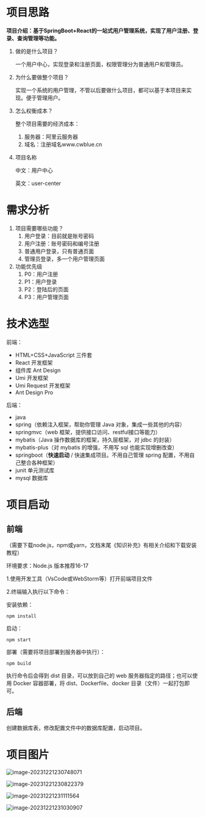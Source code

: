 # 项目思路

**项目介绍：基于SpringBoot+React的一站式用户管理系统，实现了用户注册、登录、查询管理等功能。**

1. 做的是什么项目？

   一个用户中心，实现登录和注册页面，权限管理分为普通用户和管理员。

2. 为什么要做整个项目？

   实现一个系统的用户管理，不管以后要做什么项目，都可以基于本项目来实现。便于管理用户。

4. 怎么权衡成本？

   整个项目需要的经济成本：

   1. 服务器：阿里云服务器
   2. 域名：注册域名www.cwblue.cn

5. 项目名称

   中文：用户中心

   英文：user-center



# 需求分析

1. 项目需要哪些功能？
   1. 用户登录：目前就是账号密码
   2. 用户注册：账号密码和编号注册
   3. 普通用户登录，只有普通页面
   4. 管理员登录，多一个用户管理页面
2. 功能优先级
   1. P0：用户注册
   2. P1：用户登录
   3. P2：登陆后的页面
   4. P3：用户管理页面



# 技术选型

前端：

- HTML+CSS+JavaScript 三件套
- React 开发框架
- 组件库 Ant Design 
- Umi 开发框架
- Umi Request 开发框架
- Ant Design Pro


后端：

- java
- spring（依赖注入框架，帮助你管理 Java 对象，集成一些其他的内容）
- springmvc（web 框架，提供接口访问、restful接口等能力）
- mybatis（Java 操作数据库的框架，持久层框架，对 jdbc 的封装）
- mybatis-plus（对 mybatis 的增强，不用写 sql 也能实现增删改查）
- springboot（**快速启动** / 快速集成项目。不用自己管理 spring 配置，不用自己整合各种框架）
- junit 单元测试库
- mysql 数据库



# 项目启动

## 前端

（需要下载node.js，npm或yarn，文档末尾《知识补充》有相关介绍和下载安装教程）

环境要求：Node.js 版本推荐16-17

1.使用开发工具（VsCode或WebStorm等）打开前端项目文件

2.终端输入执行以下命令：

安装依赖：

```
npm install
```

启动：

```
npm start
```

部署（需要将项目部署到服务器中执行）：

```
npm build
```

执行命令后会得到 dist 目录，可以放到自己的 web 服务器指定的路径；也可以使用 Docker 容器部署，将 dist、Dockerfile、docker 目录（文件）一起打包即可。

## 后端

创建数据库表，修改配置文件中的数据库配置，启动项目。



# 项目图片

![image-20231221230748071](https://gitee.com/CCCshengjiang/blog-img/raw/master/image/202312212307184.png)

![image-20231221230822379](https://gitee.com/CCCshengjiang/blog-img/raw/master/image/202312212308482.png)

![image-20231221231111564](https://gitee.com/CCCshengjiang/blog-img/raw/master/image/202312212311658.png)

![image-20231221231030907](https://gitee.com/CCCshengjiang/blog-img/raw/master/image/202312212310997.png)